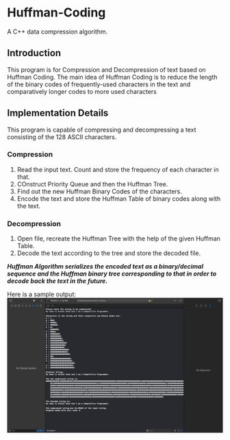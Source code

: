 # Huffman-Coding
A C++ data compression algorithm.

## Introduction

This program is for Compression and Decompression of text based on Huffman Coding.
The main idea of Huffman Coding is to reduce the length of the binary codes of frequently-used characters in the text and comparatively longer codes to more used characters

## Implementation Details

This program is capable of compressing and decompressing a text consisting of the 128 ASCII characters.

### Compression

1. Read the input text. Count and store the frequency of each character in that.
2. COnstruct Priority Queue and then the Huffman Tree.
3. Find out the new Huffman Binary Codes of the characters.
4. Encode the text and store the Huffman Table of binary codes along with the text.

### Decompression

1. Open file, recreate the Huffman Tree with the help of the given Huffman Table.
2. Decode the text according to the tree and store the decoded file.

***Huffman Algorithm serializes the encoded text as a binary/decimal sequence and the Huffman binary tree corresponding to that in order to decode back the text in the future.***

Here is a sample output:
![output](output.png)
